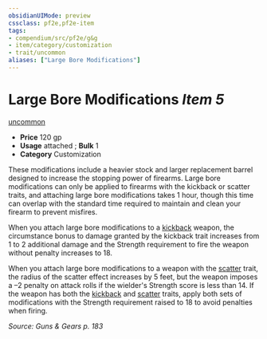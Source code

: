 ```yaml
---
obsidianUIMode: preview
cssclass: pf2e,pf2e-item
tags:
- compendium/src/pf2e/g&g
- item/category/customization
- trait/uncommon
aliases: ["Large Bore Modifications"]
---
```

# Large Bore Modifications *Item 5*  
[uncommon](../../../Rules/traits/uncommon.md)  

- **Price** 120 gp
- **Usage** attached <to firearm>; **Bulk** 1
- **Category** Customization

These modifications include a heavier stock and larger replacement barrel designed to increase the stopping power of firearms. Large bore modifications can only be applied to firearms with the kickback or scatter traits, and attaching large bore modifications takes 1 hour, though this time can overlap with the standard time required to maintain and clean your firearm to prevent misfires.

When you attach large bore modifications to a [kickback](../../../Rules/traits/kickback-g-g.md) weapon, the circumstance bonus to damage granted by the kickback trait increases from 1 to 2 additional damage and the Strength requirement to fire the weapon without penalty increases to 18.

When you attach large bore modifications to a weapon with the [scatter](../../../Rules/traits/scatter-g-g.md) trait, the radius of the scatter effect increases by 5 feet, but the weapon imposes a –2 penalty on attack rolls if the wielder's Strength score is less than 14. If the weapon has both the [kickback](../../../Rules/traits/kickback-g-g.md) and [scatter](../../../Rules/traits/scatter-g-g.md) traits, apply both sets of modifications with the Strength requirement raised to 18 to avoid penalties when firing.

*Source: Guns & Gears p. 183*